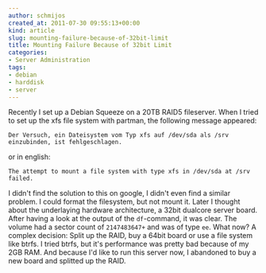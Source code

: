 ```yaml
---
author: schmijos
created_at: 2011-07-30 09:55:13+00:00
kind: article
slug: mounting-failure-because-of-32bit-limit
title: Mounting Failure Because of 32bit Limit
categories:
- Server Administration
tags:
- debian
- harddisk
- server
---
```


Recently I set up a Debian Squeeze on a 20TB RAID5 fileserver. When I tried to set up the xfs file system with partman, the following message appeared:

`Der Versuch, ein Dateisystem vom Typ xfs auf /dev/sda als /srv einzubinden, ist fehlgeschlagen.`

or in english:

`The attempt to mount a file system with type xfs in /dev/sda at /srv failed.`

I didn't find the solution to this on google, I didn't even find a similar problem. I could format the filesystem, but not mount it. 
Later I thought about the underlaying hardware architecture, a 32bit dualcore server board. After having a look at the output of the `df`-command, it was clear. The volume had a sector count of `2147483647+` and was of type `ee`. What now? A complex decision: Split up the RAID, buy a 64bit board or use a file system like btrfs. I tried btrfs, but it's performance was pretty bad because of my 2GB RAM. And because I'd like to run this server now, I abandoned to buy a new board and splitted up the RAID.
